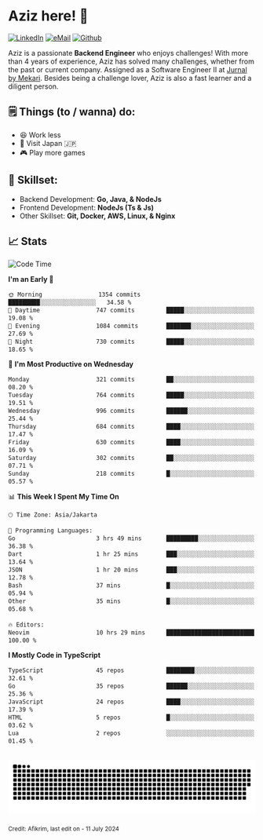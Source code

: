 # Aziz here! 👋

[![LinkedIn](https://img.shields.io/static/v1?message=afikrim&logo=linkedin&label=&color=0077B5&logoColor=white&labelColor=&style=for-the-badge)](https://www.linkedin.com/in/afikrim)
[![eMail](https://img.shields.io/static/v1?message=afikrim10@gmail.com&logo=gmail&label=&color=D14836&logoColor=white&labelColor=&style=for-the-badge)](mailto:afikrim10@gmail.com)
[![Github](https://komarev.com/ghpvc/?username=afikrim&label=Visitors&style=for-the-badge)](https://www.github.com/afikrim)

<!--Introduction-->
Aziz is a passionate **Backend Engineer** who enjoys challenges! With more than 4 years of experience, Aziz has solved many challenges, whether from the past or current company. Assigned as a Software Engineer II at [Jurnal by Mekari](https://jurnal.id). Besides being a challenge lover, Aziz is also a fast learner and a diligent person.

<!--Things TODO-->
## 🗒️ Things (to / wanna) do:

- 😆 Work less
- 🚀 Visit Japan 🇯🇵
- 🎮 Play more games

<!--Skillset-->
## 🏅 Skillset:

- Backend Development: **Go, Java, & NodeJs**
- Frontend Development: **NodeJs (Ts & Js)**
- Other Skillset: **Git, Docker, AWS, Linux, & Nginx**

## 📈 Stats  

<!--START_SECTION:waka-->
![Code Time](http://img.shields.io/badge/Code%20Time-1%2C997%20hrs%2039%20mins-blue)

**I'm an Early 🐤** 

```text
🌞 Morning                1354 commits        █████████░░░░░░░░░░░░░░░░   34.58 % 
🌆 Daytime                747 commits         █████░░░░░░░░░░░░░░░░░░░░   19.08 % 
🌃 Evening                1084 commits        ███████░░░░░░░░░░░░░░░░░░   27.69 % 
🌙 Night                  730 commits         █████░░░░░░░░░░░░░░░░░░░░   18.65 % 
```
📅 **I'm Most Productive on Wednesday** 

```text
Monday                   321 commits         ██░░░░░░░░░░░░░░░░░░░░░░░   08.20 % 
Tuesday                  764 commits         █████░░░░░░░░░░░░░░░░░░░░   19.51 % 
Wednesday                996 commits         ██████░░░░░░░░░░░░░░░░░░░   25.44 % 
Thursday                 684 commits         ████░░░░░░░░░░░░░░░░░░░░░   17.47 % 
Friday                   630 commits         ████░░░░░░░░░░░░░░░░░░░░░   16.09 % 
Saturday                 302 commits         ██░░░░░░░░░░░░░░░░░░░░░░░   07.71 % 
Sunday                   218 commits         █░░░░░░░░░░░░░░░░░░░░░░░░   05.57 % 
```


📊 **This Week I Spent My Time On** 

```text
🕑︎ Time Zone: Asia/Jakarta

💬 Programming Languages: 
Go                       3 hrs 49 mins       █████████░░░░░░░░░░░░░░░░   36.38 % 
Dart                     1 hr 25 mins        ███░░░░░░░░░░░░░░░░░░░░░░   13.64 % 
JSON                     1 hr 20 mins        ███░░░░░░░░░░░░░░░░░░░░░░   12.78 % 
Bash                     37 mins             █░░░░░░░░░░░░░░░░░░░░░░░░   05.94 % 
Other                    35 mins             █░░░░░░░░░░░░░░░░░░░░░░░░   05.68 % 

🔥 Editors: 
Neovim                   10 hrs 29 mins      █████████████████████████   100.00 % 
```

**I Mostly Code in TypeScript** 

```text
TypeScript               45 repos            ████████░░░░░░░░░░░░░░░░░   32.61 % 
Go                       35 repos            ██████░░░░░░░░░░░░░░░░░░░   25.36 % 
JavaScript               24 repos            ████░░░░░░░░░░░░░░░░░░░░░   17.39 % 
HTML                     5 repos             █░░░░░░░░░░░░░░░░░░░░░░░░   03.62 % 
Lua                      2 repos             ░░░░░░░░░░░░░░░░░░░░░░░░░   01.45 % 
```




<!--END_SECTION:waka-->


<br clear="both">

<div align="center">
  <img src="https://raw.githubusercontent.com/afikrim/afikrim/output/snake.svg" alt="Snake animation" />
</div>


<sub>Credit: Afikrim, last edit on - 11 July 2024</sub>
